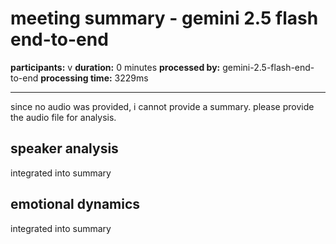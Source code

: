 # meeting summary - gemini 2.5 flash end-to-end

**participants:** v
**duration:** 0 minutes
**processed by:** gemini-2.5-flash-end-to-end
**processing time:** 3229ms

---

since no audio was provided, i cannot provide a summary.  please provide the audio file for analysis.

## speaker analysis
integrated into summary

## emotional dynamics
integrated into summary